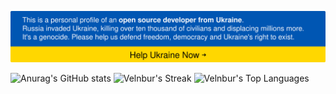[![SWUbanner](https://raw.githubusercontent.com/vshymanskyy/StandWithUkraine/main/banner-personal-page.svg)](https://vshymanskyy.github.io/StandWithUkraine)

![Anurag's GitHub stats](username=anuraghazra)
![Velnbur's Streak](https://github-readme-stats.vercel.app/api?user=Velnbur&theme=github_dark&hide_border=true) ![Velnbur's Top Languages](https://github-readme-stats.vercel.app/api/top-langs/?username=Velnbur&theme=github_dark&show_icons=true&hide_border=true&layout=compact)
